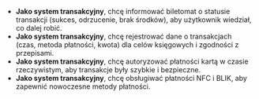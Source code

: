 
- **Jako system transakcyjny**, chcę informować biletomat o statusie transakcji
(sukces, odrzucenie, brak środków), aby użytkownik wiedział, co dalej robić.
- **Jako system transakcyjny**, chcę rejestrować dane o transakcjach (czas,
metoda płatności, kwota) dla celów księgowych i zgodności z przepisami.
- **Jako system transakcyjny**, chcę autoryzować płatności kartą w czasie
rzeczywistym, aby transakcje były szybkie i bezpieczne.
- **Jako system transakcyjny**, chcę obsługiwać płatności NFC i BLIK, aby zapewnić
nowoczesne metody płatności.

